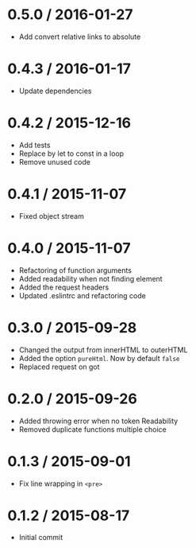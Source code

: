 0.5.0 / 2016-01-27
==================
- Add convert relative links to absolute

0.4.3 / 2016-01-17
==================
- Update dependencies

0.4.2 / 2015-12-16
==================
- Add tests
- Replace by let to const in a loop
- Remove unused code

0.4.1 / 2015-11-07
==================
- Fixed object stream

0.4.0 / 2015-11-07
==================
- Refactoring of function arguments
- Added readability when not finding element
- Added the request headers
- Updated .eslintrc and refactoring code

0.3.0 / 2015-09-28
==================
- Changed the output from innerHTML to outerHTML
- Added the option `pureHtml`. Now by default `false`
- Replaced request on got

0.2.0 / 2015-09-26
==================
- Added throwing error when no token Readability
- Removed duplicate functions multiple choice

0.1.3 / 2015-09-01
==================
- Fix line wrapping in `<pre>`

0.1.2 / 2015-08-17
==================
- Initial commit
